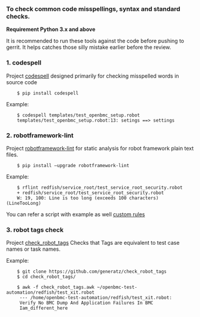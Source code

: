 ### To check common code misspellings, syntax and standard checks.

**Requirement Python 3.x and above**

It is recommended to run these tools against the code before pushing to gerrit.
It helps catches those silly mistake earlier before the review.

### 1. codespell

Project [codespell](https://github.com/codespell-project/codespell) designed
primarily for checking misspelled words in source code

```
    $ pip install codespell
```

Example:

```
    $ codespell templates/test_openbmc_setup.robot
    templates/test_openbmc_setup.robot:13: setings ==> settings
```

### 2. robotframework-lint

Project [robotframework-lint](https://pypi.org/project/robotframework-lint/) for
static analysis for robot framework plain text files.

```
    $ pip install –upgrade robotframework-lint
```

Example:

```
    $ rflint redfish/service_root/test_service_root_security.robot
    + redfish/service_root/test_service_root_security.robot
    W: 19, 100: Line is too long (exceeds 100 characters) (LineTooLong)
```

You can refer a script with example as well
[custom rules](https://github.com/openbmc/openbmc-test-automation/blob/master/robot_custom_rules.py)

### 3. robot tags check

Project [check_robot_tags](https://github.com/generatz/check_robot_tags) Checks
that Tags are equivalent to test case names or task names.

Example:

```
    $ git clone https://github.com/generatz/check_robot_tags
    $ cd check_robot_tags/

    $ awk -f check_robot_tags.awk ~/openbmc-test-automation/redfish/test_xit.robot
     --- /home/openbmc-test-automation/redfish/test_xit.robot:
     Verify No BMC Dump And Application Failures In BMC
     Iam_different_here
```
